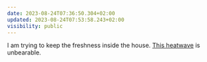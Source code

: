 ```yaml
---
date: 2023-08-24T07:36:50.304+02:00
updated: 2023-08-24T07:53:58.243+02:00
visibility: public
---
```


I am trying to keep the freshness inside the house. [This heatwave](https://www.swissinfo.ch/eng/sci-tech/climate-records-tumble-as-switzerland-swelters-in-heatwave/48752472) is unbearable.
